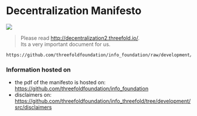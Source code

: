 # Decentralization Manifesto

![](./img/manifesto.png)

> Please read http://decentralization2.threefold.io/. <br>
> Its a very important document for us.

```pdf
https://github.com/threefoldfoundation/info_foundation/raw/development/src/decentralization/ThreeFold%20Decentralization%20Manifesto%20v_2_0_1.pdf
```

### Information hosted on

- the pdf of the manifesto is hosted on: https://github.com/threefoldfoundation/info_foundation
- disclaimers on: https://github.com/threefoldfoundation/info_threefold/tree/development/src/disclaimers

